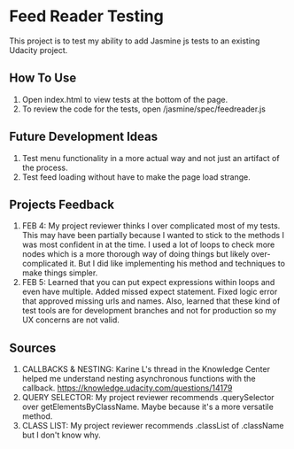 # Feed Reader Testing

This project is to test my ability to add Jasmine js tests to an existing Udacity project.

## How To Use

1. Open index.html to view tests at the bottom of the page.
2. To review the code for the tests, open /jasmine/spec/feedreader.js

## Future Development Ideas
1. Test menu functionality in a more actual way and not just an artifact of the process.
2. Test feed loading without have to make the page load strange.

## Projects Feedback
1. FEB 4: My project reviewer thinks I over complicated most of my tests. This may have been partially because I wanted to stick to the methods I was most confident in at the time. I used a lot of loops to check more nodes which is a more thorough way of doing things but likely over-complicated it. But I did like implementing his method and techniques to make things simpler.
2. FEB 5: Learned that you can put expect expressions within loops and even have multiple. Added missed expect statement. Fixed logic error that approved missing urls and names. Also, learned that these kind of test tools are for development branches and not for production so my UX concerns are not valid.

## Sources
1. CALLBACKS & NESTING: Karine L's thread in the Knowledge Center helped me understand nesting asynchronous functions with the callback. https://knowledge.udacity.com/questions/14179
2. QUERY SELECTOR: My project reviewer recommends .querySelector over getElementsByClassName. Maybe because it's a more versatile method.
3. CLASS LIST: My project reviewer recommends .classList of .className but I don't know why.
